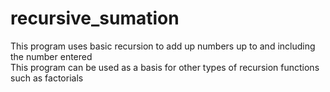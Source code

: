 # recursive_sumation
This program uses basic recursion to add up numbers up to and including the number entered<br/>
This program can be used as a basis for other types of recursion functions such as factorials<br/>
